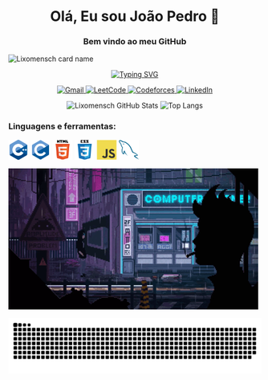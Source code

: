 
<h1 align="center">Olá, Eu sou João Pedro 👋</h1>
<h3 align="center">Bem vindo ao meu GitHub</h3>

![Lixomensch card name](https://cardivo.vercel.app/api?name=João%20Pedro&description=Tenho%2021%20anos,%20curso%20Engenharia%20de%20Computação.%20Aqui%20você%20encontrará%20uma%20variedade%20de%20projetos,%20desde%20pequenos%20scripts%20até%20aplicativos%20mais%20complexos,%20que%20refletem%20minha%20paixão%20por%20desenvolver%20soluções%20criativas%20e%20eficientes.%20prazer%20em%20conhecer%20você%20!%20%F0%9F%9A%80&image=https://avatars.githubusercontent.com/u/104952737?v=4&backgroundColor=%23ecf0f1)  


<p align="center">
<a href="https://git.io/typing-svg"><img src="https://readme-typing-svg.herokuapp.com?font=Fira+Code&pause=1000&color=F70000&width=435&lines=Iniciando+servidor+%C3%A9lfico...;Minerando+cristais+de+CPU...;Entrando+no+labirinto+de+IFs..;Descifrando++runas+assemblycas...;Conquista+desbloqueada%3A+Bug+Slayer" alt="Typing SVG" /></a>

<p align="center">
    <a href="mailto:joaopedro.eng18@gmail.com">
        <img src="https://img.shields.io/badge/Gmail-D14836?style=for-the-badge&logo=gmail&logoColor=white" alt="Gmail">
    </a>
    <a href="https://leetcode.com/Lixomensch/" target="_blank">
        <img src="https://img.shields.io/badge/-LeetCode-FFA116?style=for-the-badge&logo=LeetCode&logoColor=black" alt="LeetCode">
    </a>
    <a href="https://codeforces.com/profile/Lixomensch" target="_blank">
        <img src="https://img.shields.io/badge/Codeforces-445f9d?style=for-the-badge&logo=Codeforces&logoColor=white" alt="Codeforces">
    </a>
    <a href="https://www.linkedin.com/in/joão-pedro-lemes-queiroz-910629232/" target="_blank">
        <img src="https://img.shields.io/badge/LinkedIn-0077B5?style=for-the-badge&logo=linkedin&logoColor=white" alt="LinkedIn">
    </a>

  
<p align="center">
    <img src="https://github-readme-stats.vercel.app/api?username=Lixomensch&show_icons=true&theme=tokyonight" alt="Lixomensch GitHub Stats" style="width: auto; height: 250px;">
    <img src="https://github-readme-stats.vercel.app/api/top-langs/?username=Lixomensch&layout=donut" alt="Top Langs" style="width: auto; height: 250px;">  
  
<h3 align="left">Linguagens e ferramentas:</h3>
<p align="left">
  <img src="https://raw.githubusercontent.com/devicons/devicon/master/icons/cplusplus/cplusplus-original.svg" alt="c++" width="40" height="40"/>
  <img src="https://raw.githubusercontent.com/devicons/devicon/master/icons/c/c-original.svg" alt="c" width="40" height="40"/>
  <img src="https://raw.githubusercontent.com/devicons/devicon/master/icons/html5/html5-original-wordmark.svg" alt="html5" width="40" height="40"/>
  <img src="https://raw.githubusercontent.com/devicons/devicon/master/icons/css3/css3-original-wordmark.svg" alt="css3" width="40" height="40"/>
  <img src="https://raw.githubusercontent.com/devicons/devicon/master/icons/javascript/javascript-original.svg" alt="javascript" width="40" height="40"/>
    <img src="https://raw.githubusercontent.com/devicons/devicon/master/icons/mysql/mysql-original.svg" alt="SQL" width="40" height="40"/>
</p>  

![Ayo Gif](https://github.com/Lixomensch/Lixomensch/blob/main/.github/workflows/ayo.gif)

<p><img align="center" alt="snake eating my contributions" src="https://raw.githubusercontent.com/Lixomensch/Lixomensch/output/github-contribution-grid-snake-dark.svg" width="1000" />
